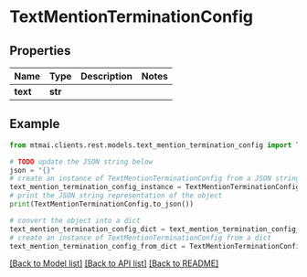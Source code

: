 # TextMentionTerminationConfig


## Properties

Name | Type | Description | Notes
------------ | ------------- | ------------- | -------------
**text** | **str** |  | 

## Example

```python
from mtmai.clients.rest.models.text_mention_termination_config import TextMentionTerminationConfig

# TODO update the JSON string below
json = "{}"
# create an instance of TextMentionTerminationConfig from a JSON string
text_mention_termination_config_instance = TextMentionTerminationConfig.from_json(json)
# print the JSON string representation of the object
print(TextMentionTerminationConfig.to_json())

# convert the object into a dict
text_mention_termination_config_dict = text_mention_termination_config_instance.to_dict()
# create an instance of TextMentionTerminationConfig from a dict
text_mention_termination_config_from_dict = TextMentionTerminationConfig.from_dict(text_mention_termination_config_dict)
```
[[Back to Model list]](../README.md#documentation-for-models) [[Back to API list]](../README.md#documentation-for-api-endpoints) [[Back to README]](../README.md)


